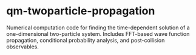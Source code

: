 # qm-twoparticle-propagation
Numerical computation code for finding the time-dependent solution of a one-dimensional two-particle system. Includes FFT-based wave function propagation, conditional probability analysis, and post-collision observables.
